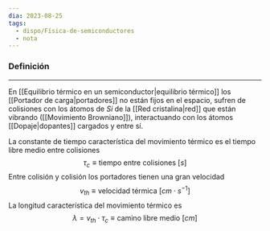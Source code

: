 ```yaml
---
dia: 2023-08-25
tags:
  - dispo/Física-de-semiconductores
  - nota
---
```

### Definición
---
En [[Equilibrio térmico en un semiconductor|equilibrio térmico]] los [[Portador de carga|portadores]] no están fijos en el espacio, sufren de colisiones con los átomos de $Si$ de la [[Red cristalina|red]] que están vibrando ([[Movimiento Browniano]]), interactuando con los átomos [[Dopaje|dopantes]] cargados y entre sí.

La constante de tiempo característica del movimiento térmico es el tiempo libre medio entre colisiones $$ \tau_c \equiv \text{tiempo entre colisiones} ~ [s] $$
Entre colisión y colisión los portadores tienen una gran velocidad $$ v_{th} \equiv \text{velocidad térmica} ~ \left[cm \cdot s^{-1} \right] $$
La longitud característica del movimiento térmico es $$ \lambda = v_{th} \cdot \tau_c \equiv \text{camino libre medio} ~ [cm] $$